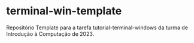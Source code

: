 # terminal-win-template
Repositório Template para a tarefa tutorial-terminal-windows da turma de Introdução à Computação de 2023.
